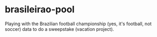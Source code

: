 # brasileirao-pool
Playing with the Brazilian football championship (yes, it's football, not soccer) data to do a sweepstake (vacation project).

